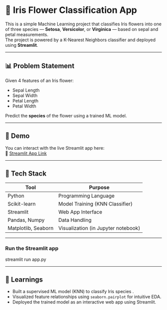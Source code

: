 # 🌸 Iris Flower Classification App

This is a simple Machine Learning project that classifies Iris flowers into one of three species — **Setosa**, **Versicolor**, or **Virginica** — based on sepal and petal measurements.  
The project is powered by a K-Nearest Neighbors classifier and deployed using **Streamlit**.

---

## 📊 Problem Statement

Given 4 features of an Iris flower:
- Sepal Length
- Sepal Width
- Petal Length
- Petal Width

Predict the **species** of the flower using a trained ML model.

---

## 🚀 Demo

You can interact with the live Streamlit app here:  
🔗 [Streamlit App Link](https://machine-learning-iris-classifiers.streamlit.app/)  


---

## 🧰 Tech Stack

| Tool           | Purpose                         |
|----------------|----------------------------------|
| Python         | Programming Language             |
| Scikit-learn   | Model Training (KNN Classifier)  |
| Streamlit      | Web App Interface                |
| Pandas, Numpy  | Data Handling                    |
| Matplotlib, Seaborn | Visualization (in Jupyter notebook) |

---
### Run the Streamlit app

streamlit run app.py

---
## 🧠 Learnings

- Built a supervised ML model (KNN) to classify Iris species .
- Visualized feature relationships using `seaborn.pairplot` for intuitive EDA.
- Deployed the trained model as an interactive web app using Streamlit.

